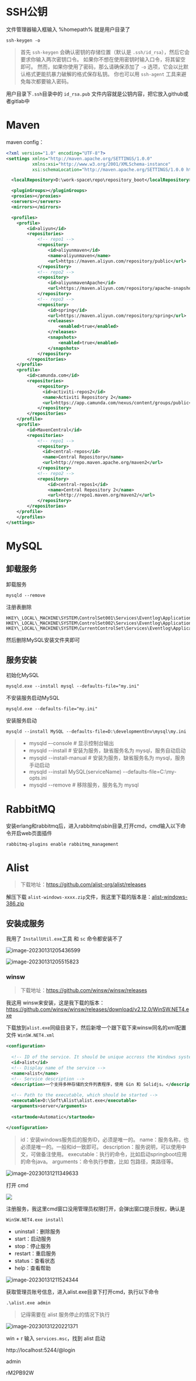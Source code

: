 

# SSH公钥

文件管理器输入框输入  %homepath%  就是用户目录了

```
ssh-keygen -o
```

> 首先 `ssh-keygen` 会确认密钥的存储位置（默认是 `.ssh/id_rsa`），然后它会要求你输入两次密钥口令。 如果你不想在使用密钥时输入口令，将其留空即可。 然而，如果你使用了密码，那么请确保添加了 `-o` 选项，它会以比默认格式更能抗暴力破解的格式保存私钥。 你也可以用 `ssh-agent` 工具来避免每次都要输入密码。

用户目录下`.ssh`目录中的 `id_rsa.pub` 文件内容就是公钥内容，把它放入github或者gitlab中

# Maven

maven config：

```xml
<?xml version="1.0" encoding="UTF-8"?>
<settings xmlns="http://maven.apache.org/SETTINGS/1.0.0"
          xmlns:xsi="http://www.w3.org/2001/XMLSchema-instance"
          xsi:schemaLocation="http://maven.apache.org/SETTINGS/1.0.0 http://maven.apache.org/xsd/settings-1.0.0.xsd">

  <localRepository>D:\work-space\repo\repository_boot</localRepository>

  <pluginGroups></pluginGroups>
  <proxies></proxies>
  <servers></servers>
  <mirrors></mirrors>

  <profiles>
	<profile>  
		<id>aliyun</id>
		<repositories>
			<!-- repo1 -->
			<repository>
				<id>aliyunmaven</id>
				<name>aliyunmaven</name>
				<url>https://maven.aliyun.com/repository/public</url>
			</repository>
			<!-- repo2 -->
			<repository>
				<id>aliyunmavenApache</id>
				<url>https://maven.aliyun.com/repository/apache-snapshots</url>
			</repository>
			<!-- repo3 -->
			<repository>
				<id>spring</id>
				<url>https://maven.aliyun.com/repository/spring</url>
				<releases>
					<enabled>true</enabled>
				</releases>
				<snapshots>
					<enabled>true</enabled>
				</snapshots>
			</repository>
		</repositories>  
	</profile>
	<profile>  
		<id>camunda.com</id>
		<repositories>
			<repository> 
			  <id>activiti-repos2</id> 
			  <name>Activiti Repository 2</name> 
			  <url>https://app.camunda.com/nexus/content/groups/public</url> 
			</repository> 
		</repositories>  
	</profile>
	<profile>  
		<id>MavenCentral</id>
		<repositories>
			<!-- repo1 -->
			<repository> 
			  <id>central-repos</id> 
			  <name>Central Repository</name> 
			  <url>http://repo.maven.apache.org/maven2</url> 
			</repository>
			<!-- repo2 -->
			<repository> 
				<id>central-repos1</id> 
				<name>Central Repository 2</name> 
				<url>http://repo1.maven.org/maven2/</url> 
			</repository>
		</repositories>  
	</profile>
	</profiles>
</settings>
```





# MySQL

## 卸载服务

卸载服务
```
mysqld --remove
```

注册表删除
```
HKEY\_LOCAL\_MACHINE\SYSTEM\ControlSet001\Services\Eventlog\Application\MySQL
HKEY\_LOCAL\_MACHINE\SYSTEM\ControlSet002\Services\Eventlog\Application\MySQL
HKEY\_LOCAL\_MACHINE\SYSTEM\CurrentControlSet\Services\Eventlog\Application\MySQL
```

然后删除MySQL安装文件夹即可

## 服务安装

初始化MySQL

```
mysqld.exe --install mysql --defaults-file="my.ini"
```

不安装服务启动MySQL

```
mysqld.exe --defaults-file="my.ini"
```

安装服务启动

```
mysqld --install MySQL --defaults-file=D:\developmentEnv\mysql\my.ini
```

> - mysqld –-console 	       # 显示控制台输出
> - mysqld --install                # 安装为服务，缺省服务名为 mysql，服务自动启动
> - mysqld --install-manual # 安装为服务，缺省服务名为 mysql，服务手动启动
> - mysqld --install MySQL(serviceName) --defaults-file=C:\my-opts.ini
> - mysqld --remove             # 移除服务，服务名为 mysql



# RabbitMQ

安装erlang和rabbitmq后，进入rabbitmq\sbin目录,打开cmd，cmd输入以下命令开启web页面插件

```
rabbitmq-plugins enable rabbitmq_management
```

# Alist

> 下载地址：https://github.com/alist-org/alist/releases

解压下载 `alist-windows-xxxx.zip`文件，我这里下载的版本是：[alist-windows-386.zip](https://github.com/alist-org/alist/releases/download/v3.9.0/alist-windows-386.zip)

## 安装成服务

我用了 `InstallUtil.exe`工具 和 `sc` 命令都安装不了

![image-20230131205436599](https://raw.githubusercontent.com/wulilinghan/PicBed/main/img2023/202301312054627.png)

![image-20230131205515823](https://raw.githubusercontent.com/wulilinghan/PicBed/main/img2023/202301312055846.png)



### winsw

> 下载地址：https://github.com/winsw/winsw/releases

我这用 winsw来安装，这是我下载的版本：https://github.com/winsw/winsw/releases/download/v2.12.0/WinSW.NET4.exe

下载放到`alist.exe`同级目录下，然后新增一个跟下载下来winsw同名的xml配置文件 `WinSW.NET4.xml `

```xml
<configuration>
  
  <!-- ID of the service. It should be unique accross the Windows system-->
  <id>alist</id>
  <!-- Display name of the service -->
  <name>alist</name>
  <!-- Service description -->
  <description>一个支持多种存储的文件列表程序，使用 Gin 和 Solidjs。</description>
  
  <!-- Path to the executable, which should be started --> 	
  <executable>D:\Soft\Alist\alist.exe</executable>
  <arguments>server</arguments>
    
  <startmode>Automatic</startmode>

</configuration>
```

> id：安装windows服务后的服务ID，必须是唯一的。
> name：服务名称，也必须是唯一的。一般和id一致即可。
> description：服务说明，可以使用中文，可做备注使用。
> executable：执行的命令，比如启动springboot应用的命令java。
> arguments：命令执行参数，比如 包路径，类路径等。

![image-20230131211349633](https://raw.githubusercontent.com/wulilinghan/PicBed/main/img2023/202301312113657.png)

打开 cmd 

![](https://raw.githubusercontent.com/wulilinghan/PicBed/main/img/202301312035044.png)

注册服务，我这里cmd窗口没用管理员权限打开，会弹出窗口提示授权，确认是

```
WinSW.NET4.exe install
```
- uninstall：删除服务
- start：启动服务
- stop：停止服务
- restart：重启服务
- status：查看状态
- help：查看帮助

![image-20230131211524344](https://raw.githubusercontent.com/wulilinghan/PicBed/main/img2023/202301312115369.png)



获取管理员账号信息，进入alist.exe目录下打开cmd，执行以下命令

```
.\alist.exe admin
```

> 记得需要在 alist 服务停止的情况下执行

![image-20230131220221371](https://raw.githubusercontent.com/wulilinghan/PicBed/main/img2023/202301312202398.png)

win + r 输入 `services.msc`，找到 alist 启动



http://localhost:5244/@login

admin

rM2PB92W
